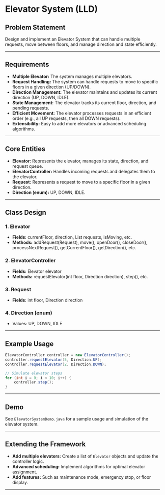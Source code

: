 # Elevator System (LLD)

## Problem Statement

Design and implement an Elevator System that can handle multiple requests, move between floors, and manage direction and state efficiently.

---

## Requirements

- **Multiple Elevator:** The system manages multiple elevators.
- **Request Handling:** The system can handle requests to move to specific floors in a given direction (UP/DOWN).
- **Direction Management:** The elevator maintains and updates its current direction (UP, DOWN, IDLE).
- **State Management:** The elevator tracks its current floor, direction, and pending requests.
- **Efficient Movement:** The elevator processes requests in an efficient order (e.g., all UP requests, then all DOWN requests).
- **Extensibility:** Easy to add more elevators or advanced scheduling algorithms.

---

## Core Entities

- **Elevator:** Represents the elevator, manages its state, direction, and request queue.
- **ElevatorController:** Handles incoming requests and delegates them to the elevator.
- **Request:** Represents a request to move to a specific floor in a given direction.
- **Direction (enum):** UP, DOWN, IDLE.

---

## Class Design

### 1. Elevator
- **Fields:** currentFloor, direction, List<Request> requests, isMoving, etc.
- **Methods:** addRequest(Request), move(), openDoor(), closeDoor(), processNextRequest(), getCurrentFloor(), getDirection(), etc.

### 2. ElevatorController
- **Fields:** Elevator elevator
- **Methods:** requestElevator(int floor, Direction direction), step(), etc.

### 3. Request
- **Fields:** int floor, Direction direction

### 4. Direction (enum)
- Values: UP, DOWN, IDLE

---

## Example Usage

```java
ElevatorController controller = new ElevatorController();
controller.requestElevator(5, Direction.UP);
controller.requestElevator(2, Direction.DOWN);

// Simulate elevator steps
for (int i = 0; i < 10; i++) {
    controller.step();
}
```

---

## Demo

See `ElevatorSystemDemo.java` for a sample usage and simulation of the elevator system.

---

## Extending the Framework

- **Add multiple elevators:** Create a list of `Elevator` objects and update the controller logic.
- **Advanced scheduling:** Implement algorithms for optimal elevator assignment.
- **Add features:** Such as maintenance mode, emergency stop, or floor display.

---